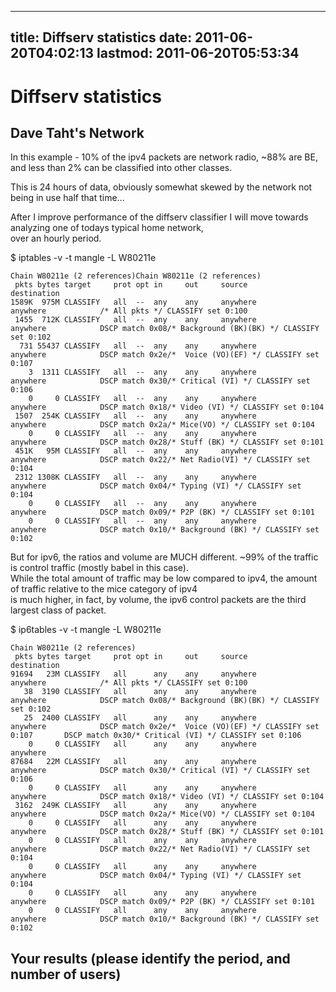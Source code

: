 
---
title: Diffserv statistics
date: 2011-06-20T04:02:13
lastmod: 2011-06-20T05:53:34
---
Diffserv statistics
===================

Dave Taht's Network
-------------------

In this example - 10% of the ipv4 packets are network radio, \~88% are
BE, and less than 2% can be classified into other classes.

This is 24 hours of data, obviously somewhat skewed by the network not
being in use half that time...

After I improve performance of the diffserv classifier I will move
towards analyzing one of todays typical home network,\
over an hourly period.

\$ iptables -v -t mangle -L W80211e

    Chain W80211e (2 references)Chain W80211e (2 references)
     pkts bytes target     prot opt in     out     source               destination         
    1589K  975M CLASSIFY   all  --  any    any     anywhere             anywhere            /* All pkts */ CLASSIFY set 0:100 
     1455  712K CLASSIFY   all  --  any    any     anywhere             anywhere            DSCP match 0x08/* Background (BK)(BK) */ CLASSIFY set 0:102 
      731 55437 CLASSIFY   all  --  any    any     anywhere             anywhere            DSCP match 0x2e/*  Voice (VO)(EF) */ CLASSIFY set 0:107 
        3  1311 CLASSIFY   all  --  any    any     anywhere             anywhere            DSCP match 0x30/* Critical (VI) */ CLASSIFY set 0:106 
        0     0 CLASSIFY   all  --  any    any     anywhere             anywhere            DSCP match 0x18/* Video (VI) */ CLASSIFY set 0:104 
     1507  254K CLASSIFY   all  --  any    any     anywhere             anywhere            DSCP match 0x2a/* Mice(VO) */ CLASSIFY set 0:104 
        0     0 CLASSIFY   all  --  any    any     anywhere             anywhere            DSCP match 0x28/* Stuff (BK) */ CLASSIFY set 0:101 
     451K   95M CLASSIFY   all  --  any    any     anywhere             anywhere            DSCP match 0x22/* Net Radio(VI) */ CLASSIFY set 0:104 
     2312 1308K CLASSIFY   all  --  any    any     anywhere             anywhere            DSCP match 0x04/* Typing (VI) */ CLASSIFY set 0:104 
        0     0 CLASSIFY   all  --  any    any     anywhere             anywhere            DSCP match 0x09/* P2P (BK) */ CLASSIFY set 0:101 
        0     0 CLASSIFY   all  --  any    any     anywhere             anywhere            DSCP match 0x10/* Background (BK) */ CLASSIFY set 0:102 

But for ipv6, the ratios and volume are MUCH different. \~99% of the
traffic is control traffic (mostly babel in this case).\
While the total amount of traffic may be low compared to ipv4, the
amount of traffic relative to the mice category of ipv4\
is much higher, in fact, by volume, the ipv6 control packets are the
third largest class of packet.

\$ ip6tables -v -t mangle -L W80211e

    Chain W80211e (2 references)
     pkts bytes target     prot opt in     out     source               destination         
    91694   23M CLASSIFY   all      any    any     anywhere             anywhere            /* All pkts */ CLASSIFY set 0:100 
       38  3190 CLASSIFY   all      any    any     anywhere             anywhere            DSCP match 0x08/* Background (BK)(BK) */ CLASSIFY set 0:102 
       25  2400 CLASSIFY   all      any    any     anywhere             anywhere            DSCP match 0x2e/*  Voice (VO)(EF) */ CLASSIFY set 0:107       DSCP match 0x30/* Critical (VI) */ CLASSIFY set 0:106 
        0     0 CLASSIFY   all      any    any     anywhere             anywhere      
    87684   22M CLASSIFY   all      any    any     anywhere             anywhere            DSCP match 0x30/* Critical (VI) */ CLASSIFY set 0:106 
        0     0 CLASSIFY   all      any    any     anywhere             anywhere            DSCP match 0x18/* Video (VI) */ CLASSIFY set 0:104 
     3162  249K CLASSIFY   all      any    any     anywhere             anywhere            DSCP match 0x2a/* Mice(VO) */ CLASSIFY set 0:104 
        0     0 CLASSIFY   all      any    any     anywhere             anywhere            DSCP match 0x28/* Stuff (BK) */ CLASSIFY set 0:101 
        0     0 CLASSIFY   all      any    any     anywhere             anywhere            DSCP match 0x22/* Net Radio(VI) */ CLASSIFY set 0:104 
        0     0 CLASSIFY   all      any    any     anywhere             anywhere            DSCP match 0x04/* Typing (VI) */ CLASSIFY set 0:104 
        0     0 CLASSIFY   all      any    any     anywhere             anywhere            DSCP match 0x09/* P2P (BK) */ CLASSIFY set 0:101 
        0     0 CLASSIFY   all      any    any     anywhere             anywhere            DSCP match 0x10/* Background (BK) */ CLASSIFY set 0:102 

Your results (please identify the period, and number of users)
--------------------------------------------------------------
